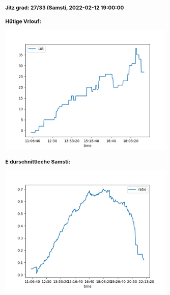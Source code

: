 ### Jitz grad: 27/33 (Samsti, 2022-02-12 19:00:00

### Hütige Vrlouf:
![Graph](Today.png)

### E durschnittleche Samsti:
![Graph](Samsti.png)